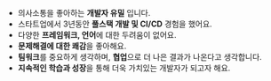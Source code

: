 - 의사소통을 좋아하는 **개발자 유밀** 입니다. 
- 스타트업에서 3년동안 **풀스택 개발 및 CI/CD** 경험을 했어요.
- 다양한 **프레임워크, 언어**에 대한 두려움이 없어요.
- **문제해결에 대한 쾌감**을 좋아해요.
- **팀워크**를 중요하게 생각하며, **협업**으로 더 나은 결과가 나온다고 생각합니다.
- **지속적인 학습과 성장**을 통해 더욱 가치있는 개발자가 되고자 해요.
